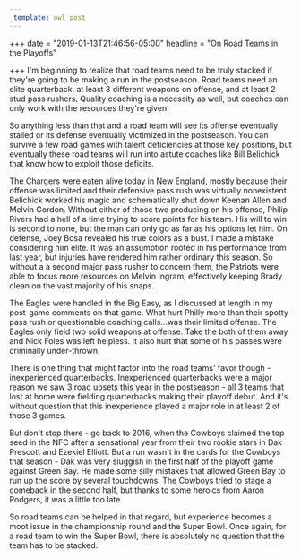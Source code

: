 ```yaml
---
_template: owl_post
---
```


+++
date = "2019-01-13T21:46:56-05:00"
headline = "On Road Teams in the Playoffs"

+++
I'm beginning to realize that road teams need to be truly stacked if they're going to be making a run in the postseason. Road teams need an elite quarterback, at least 3 different weapons on offense, and at least 2 stud pass rushers. Quality coaching is a necessity as well, but coaches can only work with the resources they're given.

So anything less than that and a road team will see its offense eventually stalled or its defense eventually victimized in the postseason. You can survive a few road games with talent deficiencies at those key positions, but eventually these road teams will run into astute coaches like Bill Belichick that know how to exploit those deficits.

The Chargers were eaten alive today in New England, mostly because their offense was limited and their defensive pass rush was virtually nonexistent. Belichick worked his magic and schematically shut down Keenan Allen and Melvin Gordon. Without either of those two producing on his offense, Philip Rivers had a hell of a time trying to score points for his team. His will to win is second to none, but the man can only go as far as his options let him. On defense, Joey Bosa revealed his true colors as a bust. I made a mistake considering him elite. It was an assumption rooted in his performance from last year, but injuries have rendered him rather ordinary this season. So without a a second major pass rusher to concern them, the Patriots were able to focus more resources on Melvin Ingram, effectively keeping Brady clean on the vast majority of his snaps.

The Eagles were handled in the Big Easy, as I discussed at length in my post-game comments on that game. What hurt Philly more than their spotty pass rush or questionable coaching calls...was their limited offense. The Eagles only field two solid weapons at offense. Take the both of them away and Nick Foles was left helpless. It also hurt that some of his passes were criminally under-thrown.

There is one thing that might factor into the road teams' favor though - inexperienced quarterbacks. Inexperienced quarterbacks were a major reason we saw 3 road upsets this year in the postseason - all 3 teams that lost at home were fielding quarterbacks making their playoff debut. And it's without question that this inexperience played a major role in at least 2 of those 3 games. 

But don't stop there - go back to 2016, when the Cowboys claimed the top seed in the NFC after a sensational year from their two rookie stars in Dak Prescott and Ezekiel Elliott. But a run wasn't in the cards for the Cowboys that season - Dak was very sluggish in the first half of the playoff game against Green Bay. He made some silly mistakes that allowed Green Bay to run up the score by several touchdowns. The Cowboys tried to stage a comeback in the second half, but thanks to some heroics from Aaron Rodgers, it was a little too late.

So road teams can be helped in that regard, but experience becomes a moot issue in the championship round and the Super Bowl. Once again, for a road team to win the Super Bowl, there is absolutely no question that the team has to be stacked.
